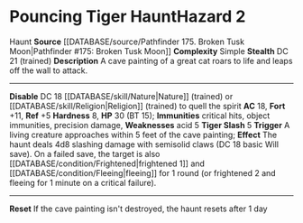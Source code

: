 ﻿---
ac: '18'
all_resistance: null
complexity: Simple
element: null
fortitude: '+11'
hardness: '8'
hazard_type: Haunt
hp: 30 (BT 15)
id: '112'
immunity:
- critical hits
- object immunities
- precision damage
level: '2'
name: Pouncing Tiger Haunt
rarity: Common
reflex: '+5'
resistance: null
rus_type_level: null
school: null
source: '[[DATABASE/source/Pathfinder 175. Broken Tusk Moon|Pathfinder #175: Broken
  Tusk Moon]]'
trait:
- '[[DATABASE/trait/Haunt|Haunt]]'
type: Hazard
weakness:
- '[[DATABASE/trait/Acid|acid]] 5'
will: null

---
# Pouncing Tiger Haunt<span class="item-type">Hazard 2</span>

<span class="item-trait">Haunt</span>
**Source** [[DATABASE/source/Pathfinder 175. Broken Tusk Moon|Pathfinder #175: Broken Tusk Moon]]
**Complexity** Simple
**Stealth** DC 21 (trained)
**Description** A cave painting of a great cat roars to life and leaps off the wall to attack.

---
**Disable** DC 18 [[DATABASE/skill/Nature|Nature]] (trained) or [[DATABASE/skill/Religion|Religion]] (trained) to quell the spirit
**AC** 18, **Fort** +11, **Ref** +5
**Hardness** 8, **HP** 30 (BT 15); **Immunities** critical hits, object immunities, precision damage, **Weaknesses** acid 5
**Tiger Slash** <span class="action-icon">5</span> **Trigger** A living creature approaches within 5 feet of the cave painting; **Effect** The haunt deals 4d8 slashing damage with semisolid claws (DC 18 basic Will save). On a failed save, the target is also [[DATABASE/condition/Frightened|frightened 1]] and [[DATABASE/condition/Fleeing|fleeing]] for 1 round (or frightened 2 and fleeing for 1 minute on a critical failure).

---
**Reset** If the cave painting isn't destroyed, the haunt resets after 1 day